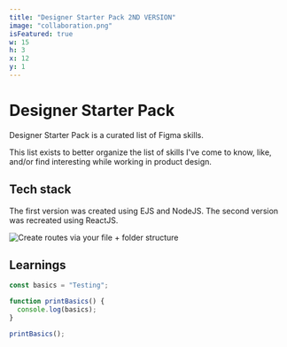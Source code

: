 ```yaml
---
title: "Designer Starter Pack 2ND VERSION"
image: "collaboration.png"
isFeatured: true
w: 15
h: 3
x: 12
y: 1
---
```


# Designer Starter Pack

Designer Starter Pack is a curated list of Figma skills.

This list exists to better organize the list of skills I've come to know, like, and/or find interesting while working in product design.

## Tech stack

The first version was created using EJS and NodeJS.
The second version was recreated using ReactJS.

![Create routes via your file + folder structure](nextjs-file-based-routing.png)

## Learnings

```js
const basics = "Testing";

function printBasics() {
  console.log(basics);
}

printBasics();
```
